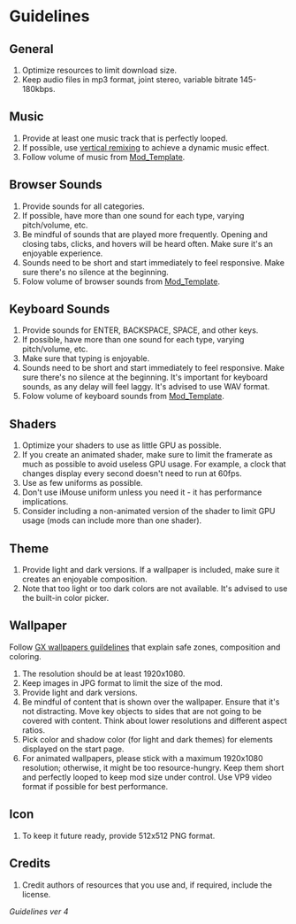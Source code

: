 # Guidelines

## General

1. Optimize resources to limit download size.
2. Keep audio files in mp3 format, joint stereo, variable bitrate 145-180kbps.

## Music

1. Provide at least one music track that is perfectly looped.
2. If possible, use [vertical remixing](mods.md#background-music) to achieve a dynamic music effect.
3. Follow volume of music from [Mod_Template](Mod_Template/music).

## Browser Sounds

1. Provide sounds for all categories.
2. If possible, have more than one sound for each type, varying pitch/volume, etc.
3. Be mindful of sounds that are played more frequently. Opening and closing tabs, clicks, and hovers will be heard often. Make sure it's an enjoyable experience.
4. Sounds need to be short and start immediately to feel responsive. Make sure there's no silence at the beginning.
5. Folow volume of browser sounds from [Mod_Template](Mod_Template/sound).

## Keyboard Sounds

1. Provide sounds for ENTER, BACKSPACE, SPACE, and other keys.
2. If possible, have more than one sound for each type, varying pitch/volume, etc.
3. Make sure that typing is enjoyable.
4. Sounds need to be short and start immediately to feel responsive. Make sure there's no silence at the beginning. It's important for keyboard sounds, as any delay will feel laggy. It's advised to use WAV format.
5. Folow volume of keyboard sounds from [Mod_Template](Mod_Template/keyboard).

## Shaders

1. Optimize your shaders to use as little GPU as possible.
2. If you create an animated shader, make sure to limit the framerate as much as possible to avoid useless GPU usage. For example, a clock that changes display every second doesn't need to run at 60fps.
3. Use as few uniforms as possible.
4. Don't use iMouse uniform unless you need it - it has performance implications.
5. Consider including a non-animated version of the shader to limit GPU usage (mods can include more than one shader).

## Theme

1. Provide light and dark versions. If a wallpaper is included, make sure it creates an enjoyable composition.
2. Note that too light or too dark colors are not available. It's advised to use the built-in color picker.

## Wallpaper

Follow [GX wallpapers guildelines](GXWallpaperGuidelines.pdf) that explain safe zones, composition and coloring. 

1. The resolution should be at least 1920x1080.
2. Keep images in JPG format to limit the size of the mod.
3. Provide light and dark versions.
4. Be mindful of content that is shown over the wallpaper. Ensure that it's not distracting. Move key objects to sides that are not going to be covered with content. Think about lower resolutions and different aspect ratios.
5. Pick color and shadow color (for light and dark themes) for elements displayed on the start page.
6. For animated wallpapers, please stick with a maximum 1920x1080 resolution; otherwise, it might be too resource-hungry. Keep them short and perfectly looped to keep mod size under control. Use VP9 video format if possible for best performance.



## Icon

1. To keep it future ready, provide 512x512 PNG format.

## Credits

1. Credit authors of resources that you use and, if required, include the license.


_Guidelines ver 4_
